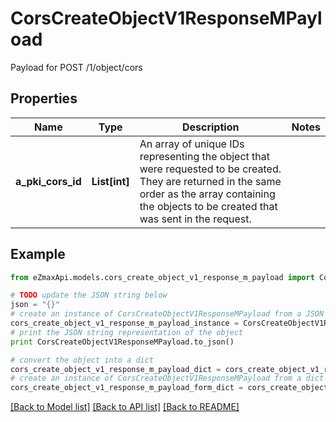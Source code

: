 # CorsCreateObjectV1ResponseMPayload

Payload for POST /1/object/cors

## Properties

Name | Type | Description | Notes
------------ | ------------- | ------------- | -------------
**a_pki_cors_id** | **List[int]** | An array of unique IDs representing the object that were requested to be created.  They are returned in the same order as the array containing the objects to be created that was sent in the request. | 

## Example

```python
from eZmaxApi.models.cors_create_object_v1_response_m_payload import CorsCreateObjectV1ResponseMPayload

# TODO update the JSON string below
json = "{}"
# create an instance of CorsCreateObjectV1ResponseMPayload from a JSON string
cors_create_object_v1_response_m_payload_instance = CorsCreateObjectV1ResponseMPayload.from_json(json)
# print the JSON string representation of the object
print CorsCreateObjectV1ResponseMPayload.to_json()

# convert the object into a dict
cors_create_object_v1_response_m_payload_dict = cors_create_object_v1_response_m_payload_instance.to_dict()
# create an instance of CorsCreateObjectV1ResponseMPayload from a dict
cors_create_object_v1_response_m_payload_form_dict = cors_create_object_v1_response_m_payload.from_dict(cors_create_object_v1_response_m_payload_dict)
```
[[Back to Model list]](../README.md#documentation-for-models) [[Back to API list]](../README.md#documentation-for-api-endpoints) [[Back to README]](../README.md)



